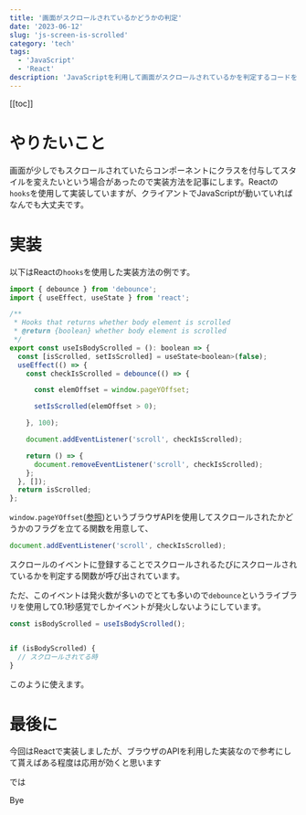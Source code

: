 ```yaml
---
title: '画面がスクロールされているかどうかの判定'
date: '2023-06-12'
slug: 'js-screen-is-scrolled'
category: 'tech'
tags:
  - 'JavaScript'
  - 'React'
description: 'JavaScriptを利用して画面がスクロールされているかを判定するコードを紹介します。今回はReactのuseEffectAPIを利用していますが、ブラウザでJavaScriptが動いていれば動きます。'
---
```


[[toc]]

# やりたいこと

画面が少しでもスクロールされていたらコンポーネントにクラスを付与してスタイルを変えたいという場合があったので実装方法を記事にします。Reactの`hooks`を使用して実装していますが、クライアントでJavaScriptが動いていればなんでも大丈夫です。


# 実装

以下はReactの`hooks`を使用した実装方法の例です。

``` javascript
import { debounce } from 'debounce';
import { useEffect, useState } from 'react';

/**
 * Hooks that returns whether body element is scrolled
 * @return {boolean} whether body element is scrolled
 */
export const useIsBodyScrolled = (): boolean => {
  const [isScrolled, setIsScrolled] = useState<boolean>(false);
  useEffect(() => {
    const checkIsScrolled = debounce(() => {

      const elemOffset = window.pageYOffset;

      setIsScrolled(elemOffset > 0);

    }, 100);

    document.addEventListener('scroll', checkIsScrolled);

    return () => {
      document.removeEventListener('scroll', checkIsScrolled);
    };
  }, []);
  return isScrolled;
};
```

`window.pageYOffset`([参照](https://developer.mozilla.org/ja/docs/Web/API/Window/scrollY))というブラウザAPIを使用してスクロールされたかどうかのフラグを立てる関数を用意して、

``` javascript
document.addEventListener('scroll', checkIsScrolled);
```

スクロールのイベントに登録することでスクロールされるたびにスクロールされているかを判定する関数が呼び出されています。


ただ、このイベントは発火数が多いのでとても多いので`debounce`というライブラリを使用して0.1秒感覚でしかイベントが発火しないようにしています。


``` javascript
const isBodyScrolled = useIsBodyScrolled();


if (isBodyScrolled) {
  // スクロールされてる時
}
```

このように使えます。

# 最後に

今回はReactで実装しましたが、ブラウザのAPIを利用した実装なので参考にして貰えばある程度は応用が効くと思います

では

Bye
